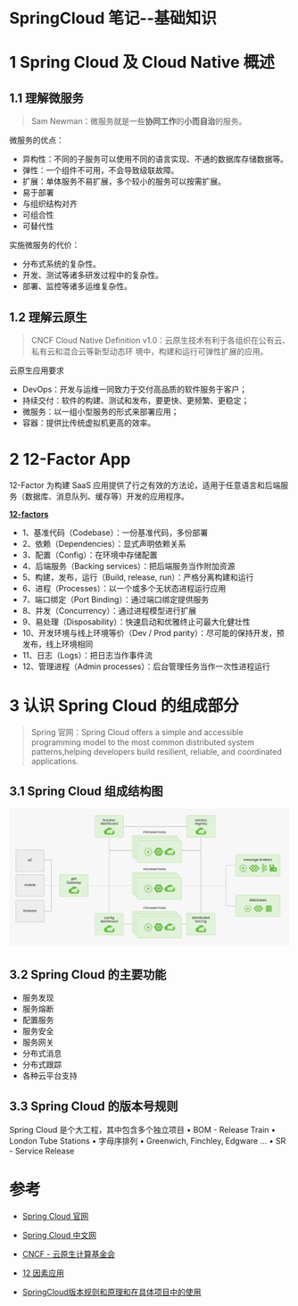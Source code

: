 SpringCloud 笔记--基础知识
====================
# 1 Spring Cloud 及 Cloud Native 概述

## 1.1 理解微服务

> Sam Newman：微服务就是一些**协同工作**的**小而自治**的服务。

微服务的优点：

- 异构性：不同的子服务可以使用不同的语言实现、不通的数据库存储数据等。
- 弹性：一个组件不可用，不会导致级联故障。
- 扩展：单体服务不易扩展，多个较小的服务可以按需扩展。
- 易于部署
- 与组织结构对齐
- 可组合性
- 可替代性

实施微服务的代价：

- 分布式系统的复杂性。
- 开发、测试等诸多研发过程中的复杂性。
- 部署、监控等诸多运维复杂性。

## 1.2 理解云原生

> CNCF Cloud Native Definition v1.0：云原生技术有利于各组织在公有云、私有云和混合云等新型动态环
> 境中，构建和运行可弹性扩展的应用。

云原生应用要求

- DevOps：开发与运维一同致力于交付高品质的软件服务于客户；
- 持续交付：软件的构建、测试和发布，要更快、更频繁、更稳定；
- 微服务：以一组小型服务的形式来部署应用；
- 容器：提供比传统虚拟机更高的效率。

# 2 12-Factor App

12-Factor 为构建 SaaS 应用提供了行之有效的方法论，适用于任意语言和后端服务（数据库、消息队列、缓存等）开发的应用程序。

[**12-factors**](https://12factor.net/zh_cn/)

- 1、基准代码（Codebase）：一份基准代码，多份部署
- 2、依赖（Dependencies）：显式声明依赖关系
- 3、配置（Config）：在环境中存储配置
- 4、后端服务（Backing services）：把后端服务当作附加资源
- 5、构建，发布，运行（Build, release, run）：严格分离构建和运行
- 6、进程（Processes）：以一个或多个无状态进程运行应用
- 7、端口绑定（Port Binding）：通过端口绑定提供服务
- 8、并发（Concurrency）：通过进程模型进行扩展
- 9、易处理（Disposability）：快速启动和优雅终止可最大化健壮性
- 10、开发环境与线上环境等价（Dev / Prod parity）：尽可能的保持开发，预发布，线上环境相同
- 11、日志（Logs）：把日志当作事件流
- 12、管理进程（Admin processes）：后台管理任务当作一次性进程运行

# 3 认识 Spring Cloud 的组成部分

> Spring 官网：Spring Cloud offers a simple and accessible programming model to the most common distributed system patterns,helping developers build resilient, reliable, and coordinated applications.

## 3.1 Spring Cloud 组成结构图

<img src=".\images\030101.png" style="zoom: 80%;" />

## 3.2 Spring Cloud 的主要功能

- 服务发现
- 服务熔断
- 配置服务
- 服务安全
- 服务网关
- 分布式消息
- 分布式跟踪
- 各种云平台支持

## 3.3 Spring Cloud 的版本号规则

Spring Cloud 是个大工程，其中包含多个独立项目
• BOM - Release Train
• London Tube Stations
• 字母序排列
• Greenwich, Finchley, Edgware …
• SR - Service Release



# 参考

- [Spring Cloud 官网](https://spring.io/projects/spring-cloud)
- [Spring Cloud 中文网](https://www.springcloud.cc/)

- [CNCF - 云原生计算基金会](https://jimmysong.io/kubernetes-handbook/cloud-native/cncf.html)
- [12 因素应用](https://12factor.net/zh_cn/)
- [SpringCloud版本规则和原理和在具体项目中的使用](https://www.cnblogs.com/hzhuxin/p/12393456.html)




